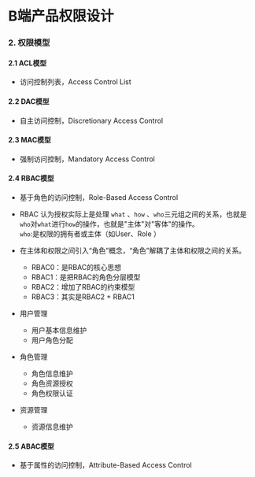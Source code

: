 # B端产品权限设计


### 2. 权限模型

#### 2.1 ACL模型
- 访问控制列表，Access Control List


#### 2.2 DAC模型
- 自主访问控制，Discretionary Access Control



#### 2.3 MAC模型
- 强制访问控制，Mandatory Access Control



#### 2.4 RBAC模型
- 基于角色的访问控制，Role-Based Access Control
- RBAC 认为授权实际上是处理 ``` what ``` 、```how``` 、```who```三元组之间的关系，也就是```who```对``` what ```进行```how```的操作，也就是"主体"对"客体"的操作。  
  ```who```:是权限的拥有者或主体（如User、Role
  ）


- 在主体和权限之间引入“角色”概念，“角色”解耦了主体和权限之间的关系。
  - RBAC0：是RBAC的核心思想
  - RBAC1：是把RBAC的角色分层模型
  - RBAC2：增加了RBAC的约束模型
  - RBAC3：其实是RBAC2 + RBAC1



- 用户管理
  
  - 用户基本信息维护
  - 用户角色分配

- 角色管理
  - 角色信息维护
  - 角色资源授权
  - 角色权限认证
  
- 资源管理
  
  - 资源信息维护



####  2.5 ABAC模型

- 基于属性的访问控制，Attribute-Based Access Control